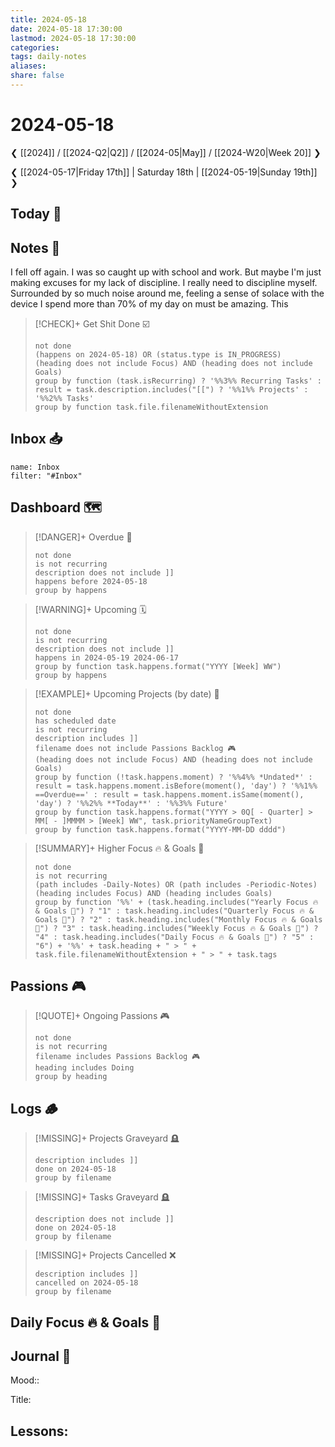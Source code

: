 ```yaml
---
title: 2024-05-18
date: 2024-05-18 17:30:00
lastmod: 2024-05-18 17:30:00
categories:
tags: daily-notes
aliases:
share: false
---
```


# 2024-05-18

❮ [[2024]] / [[2024-Q2|Q2]] / [[2024-05|May]] / [[2024-W20|Week 20]] ❯

❮ [[2024-05-17|Friday 17th]] | Saturday 18th | [[2024-05-19|Sunday 19th]] ❯

## Today 🔆

## Notes 📝
I fell off again. I was so caught up with school and work. But maybe I'm just making excuses for my lack of discipline. I really need to discipline myself. Surrounded by so much noise around me, feeling a sense of solace with the device I spend more than 70% of my day on must be amazing. This 

> [!CHECK]+ Get Shit Done ☑️
>
> ```tasks
> not done
> (happens on 2024-05-18) OR (status.type is IN_PROGRESS)
> (heading does not include Focus) AND (heading does not include Goals)
> group by function (task.isRecurring) ? '%%3%% Recurring Tasks' : result = task.description.includes("[[") ? '%%1%% Projects' : '%%2%% Tasks'
> group by function task.file.filenameWithoutExtension
> ```
## Inbox 📥

```todoist
name: Inbox
filter: "#Inbox"
```

## Dashboard 🗺️

> [!DANGER]+ Overdue 📆
>
> ```tasks
> not done
> is not recurring
> description does not include ]]
> happens before 2024-05-18
> group by happens
> ```

> [!WARNING]+ Upcoming 🗓️
>
> ```tasks
> not done
> is not recurring
> description does not include ]]
> happens in 2024-05-19 2024-06-17
> group by function task.happens.format("YYYY [Week] WW")
> group by happens
> ```

> [!EXAMPLE]+ Upcoming Projects (by date) 🎯
>
> ```tasks
> not done
> has scheduled date
> is not recurring
> description includes ]]
> filename does not include Passions Backlog 🎮
> (heading does not include Focus) AND (heading does not include Goals)
> group by function (!task.happens.moment) ? '%%4%% *Undated*' : result = task.happens.moment.isBefore(moment(), 'day') ? '%%1%% ==Overdue==' : result = task.happens.moment.isSame(moment(), 'day') ? '%%2%% **Today**' : '%%3%% Future'
> group by function task.happens.format("YYYY > 0Q[ - Quarter] > MM[ - ]MMMM > [Week] WW", task.priorityNameGroupText)
> group by function task.happens.format("YYYY-MM-DD dddd")
> ```

> [!SUMMARY]+ Higher Focus 🔥 & Goals 🎯
>
> ```tasks
> not done
> is not recurring
> (path includes -Daily-Notes) OR (path includes -Periodic-Notes)
> (heading includes Focus) AND (heading includes Goals)
> group by function '%%' + (task.heading.includes("Yearly Focus 🔥 & Goals 🎯") ? "1" : task.heading.includes("Quarterly Focus 🔥 & Goals 🎯") ? "2" : task.heading.includes("Monthly Focus 🔥 & Goals 🎯") ? "3" : task.heading.includes("Weekly Focus 🔥 & Goals 🎯") ? "4" : task.heading.includes("Daily Focus 🔥 & Goals 🎯") ? "5" : "6") + '%%' + task.heading + " > " + task.file.filenameWithoutExtension + " > " + task.tags
> ```

## Passions 🎮

> [!QUOTE]+ Ongoing Passions 🎮
>
> ```tasks
> not done
> is not recurring
> filename includes Passions Backlog 🎮
> heading includes Doing
> group by heading
> ```

## Logs 🪵

> [!MISSING]+ Projects Graveyard 🪦
>
> ```tasks
> description includes ]]
> done on 2024-05-18
> group by filename
> ```

> [!MISSING]+ Tasks Graveyard 🪦
>
> ```tasks
> description does not include ]]
> done on 2024-05-18
> group by filename
> ```

> [!MISSING]+ Projects Cancelled ❌
>
> ```tasks
> description includes ]]
> cancelled on 2024-05-18
> group by filename
> ```

## Daily Focus 🔥 & Goals 🎯



## Journal 📔

Mood::

Title: 

Lessons:
-


